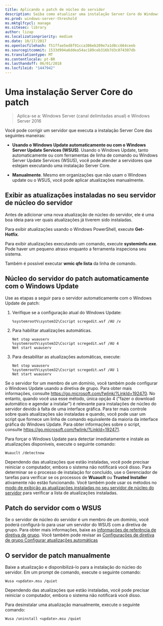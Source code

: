 ```yaml
---
title: Aplicando o patch de núcleo do servidor
description: Saiba como atualizar uma instalação Server Core do Windows Server
ms.prod: windows-server-threshold
ms.mktglfcycl: manage
ms.sitesec: library
author: lizap
ms.localizationpriority: medium
ms.date: 10/17/2017
ms.openlocfilehash: f51ffae5ed8f91cca386eb209e7a1d8cc664ceeb
ms.sourcegitcommit: 1533d994a6ddea54ac189ceb316b7d3c074307db
ms.translationtype: MT
ms.contentlocale: pt-BR
ms.lasthandoff: 06/01/2018
ms.locfileid: "1447942"
---
```

# <a name="patch-a-server-core-installation"></a>Uma instalação Server Core do patch

> Aplica-se a: Windows Server (canal delimitadas anual) e Windows Server 2016

Você pode corrigir um servidor que executa a instalação Server Core das seguintes maneiras:

- **Usando o Windows Update automaticamente ou com o Windows Server Update Services (WSUS)**. Usando o Windows Update, tanto automaticamente ou com ferramentas de linha de comando ou Windows Server Update Services (WSUS), você pode atender a servidores que estejam executando uma instalação Server Core.

- **Manualmente**. Mesmo em organizações que não usam o Windows update ou o WSUS, você pode aplicar atualizações manualmente.

## <a name="view-the-updates-installed-on-your-server-core-server"></a>Exibir as atualizações instaladas no seu servidor de núcleo do servidor
Antes de adicionar uma nova atualização de núcleo do servidor, ele é uma boa ideia para ver quais atualizações já tiverem sido instaladas.

Para exibir atualizações usando o Windows PowerShell, execute **Get-Hotfix**.

Para exibir atualizações executando um comando, execute **systeminfo.exe**. Pode haver um pequeno atraso enquanto a ferramenta inspeciona seu sistema.

Também é possível executar **wmic qfe lista** da linha de comando. 

## <a name="patch-server-core-automatically-with-windows-update"></a>Núcleo do servidor do patch automaticamente com o Windows Update

Use as etapas a seguir para o servidor automaticamente com o Windows Update de patch:

1. Verifique se a configuração atual do Windows Update:
   ```
   %systemroot%\system32\Cscript scregedit.wsf /AU /v 
   ```

2. Para habilitar atualizações automáticas.

   ```
   Net stop wuauserv 
   %systemroot%\system32\Cscript scregedit.wsf /AU 4 
   Net start wuauserv
   ```  

3. Para desabilitar as atualizações automáticas, execute:

   ```
   Net stop wuauserv 
   %systemroot%\system32\Cscript scregedit.wsf /AU 1 
   Net start wuauserv 
   ```

Se o servidor for um membro de um domínio, você também pode configurar o Windows Update usando a diretiva de grupo. Para obter mais informações, consulte https://go.microsoft.com/fwlink/?LinkId=192470. No entanto, quando você usa esse método, única opção 4 ("fazer o download automático e agendar a instalar") é relevante para instalações de núcleo do servidor devido à falta de uma interface gráfica. Para ter mais controle sobre quais atualizações são instaladas e quando, você pode usar um script que fornece um linha de comando equivalente da maioria da interface gráfica do Windows Update. Para obter informações sobre o script, consulte https://go.microsoft.com/fwlink/?LinkId=192471.

Para forçar o Windows Update para detectar imediatamente e instale as atualizações disponíveis, execute o seguinte comando:

```
Wuauclt /detectnow 
```

Dependendo das atualizações que estão instaladas, você pode precisar reiniciar o computador, embora o sistema não notificará você disso. Para determinar se o processo de instalação for concluído, use o Gerenciador de tarefas para verificar se os processos de **Wuauclt** ou **Trusted Installer** ativamente não estão funcionando. Você também pode usar os métodos no [modo de exibição as atualizações instaladas no seu servidor de núcleo do servidor](#view-the-updates-installed-on-your-Server-Core-server) para verificar a lista de atualizações instaladas.

## <a name="patch-the-server-with-wsus"></a>Patch do servidor com o WSUS 

Se o servidor de núcleo do servidor é um membro de um domínio, você poderá configurá-lo para usar um servidor do WSUS com a diretiva de grupo. Para obter mais informações, baixe as [informações de referência de diretiva de grupo](https://www.microsoft.com/download/details.aspx?id=25250). Você também pode revisar as [Configurações de diretiva de grupo Configurar atualizações automáticas](../windows-server-update-services/deploy/4-configure-group-policy-settings-for-automatic-updates.md)

## <a name="patch-the-server-manually"></a>O servidor de patch manualmente

Baixe a atualização e disponibilizá-lo para a instalação do núcleo do servidor.
Em um prompt de comando, execute o seguinte comando:

```
Wusa <update>.msu /quiet 
```

Dependendo das atualizações que estão instaladas, você pode precisar reiniciar o computador, embora o sistema não notificará você disso.

Para desinstalar uma atualização manualmente, execute o seguinte comando:

```
Wusa /uninstall <update>.msu /quiet 
```

